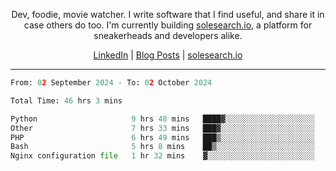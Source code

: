 <p align="center">Dev, foodie, movie watcher. I write software that I find useful, and share it in case others do too. I'm currently building <a href="https://solesearch.io">solesearch.io</a>, a platform for sneakerheads and developers alike.</p>
<p align="center">
  <a href="https://www.linkedin.com/in/peter-rauscher">LinkedIn</a>
  |
  <a href="https://dev.to/peterrauscher">Blog Posts</a>
  |
  <a href="https://solesearch.io">solesearch.io</a>
</p>
<hr/>
<!--START_SECTION:waka-->

```python
From: 02 September 2024 - To: 02 October 2024

Total Time: 46 hrs 3 mins

Python                     9 hrs 48 mins   ████▓░░░░░░░░░░░░░░░░░░░░   18.31 %
Other                      7 hrs 33 mins   ███▓░░░░░░░░░░░░░░░░░░░░░   14.10 %
PHP                        6 hrs 49 mins   ███▒░░░░░░░░░░░░░░░░░░░░░   12.73 %
Bash                       5 hrs 8 mins    ██▒░░░░░░░░░░░░░░░░░░░░░░   09.60 %
Nginx configuration file   1 hr 32 mins    ▓░░░░░░░░░░░░░░░░░░░░░░░░   02.87 %
```

<!--END_SECTION:waka-->
